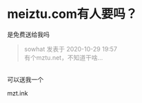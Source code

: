# meiztu.com有人要吗？


是免费送给我吗

<div class="quote"><blockquote><font color="#999999">sowhat 发表于 2020-10-29 19:57</font><br />
<font color="#999999">有个mztu.net，不知道干啥…</font></blockquote></div><br />
可以送我一个

mzt.ink
